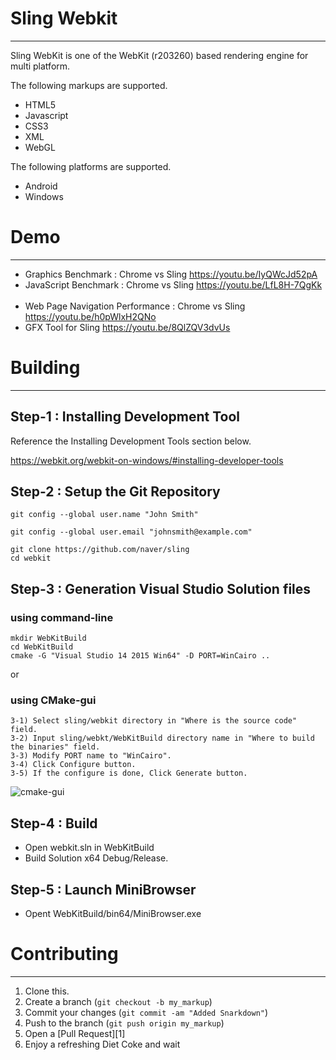 # Sling Webkit
------------

Sling WebKit is one of the WebKit (r203260) based rendering engine for multi platform.

The following markups are supported.

* HTML5
* Javascript
* CSS3
* XML
* WebGL

The following platforms are supported.

* Android
* Windows

# Demo
-----------
* Graphics Benchmark : Chrome vs Sling
https://youtu.be/IyQWcJd52pA
 
* JavaScript Benchmark : Chrome vs Sling
https://youtu.be/LfL8H-7QgKk
 
* Web Page Navigation Performance : Chrome vs Sling
https://youtu.be/h0pWlxH2QNo
 
* GFX Tool for Sling
https://youtu.be/8QlZQV3dvUs

# Building
-----------

## Step-1 : Installing Development Tool
Reference the Installing Development Tools section below.

https://webkit.org/webkit-on-windows/#installing-developer-tools

## Step-2 : Setup the Git Repository
```
git config --global user.name "John Smith"
```
```
git config --global user.email "johnsmith@example.com"
```
```
git clone https://github.com/naver/sling
cd webkit
```

## Step-3 : Generation Visual Studio Solution files

### using command-line
```
mkdir WebKitBuild
cd WebKitBuild
cmake -G "Visual Studio 14 2015 Win64" -D PORT=WinCairo ..
```
or

### using CMake-gui
```
3-1) Select sling/webkit directory in "Where is the source code" field.
3-2) Input sling/webkt/WebKitBuild directory name in "Where to build the binaries" field.
3-3) Modify PORT name to "WinCairo".
3-4) Click Configure button.
3-5) If the configure is done, Click Generate button.
```
![cmake-gui](https://cloud.githubusercontent.com/assets/2087774/20919413/08e30d1a-bbdf-11e6-9ed8-37b2a127e5df.png)


## Step-4 : Build
- Open webkit.sln in WebKitBuild
- Build Solution x64 Debug/Release.

## Step-5 : Launch MiniBrowser
- Opent WebKitBuild/bin64/MiniBrowser.exe

# Contributing
------------
1. Clone this.
2. Create a branch (`git checkout -b my_markup`)
3. Commit your changes (`git commit -am "Added Snarkdown"`)
4. Push to the branch (`git push origin my_markup`)
5. Open a [Pull Request][1]
6. Enjoy a refreshing Diet Coke and wait
